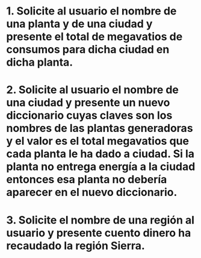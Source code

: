 # 1. Solicite al usuario el nombre de una planta y de una ciudad y presente el total de megavatios de consumos para dicha ciudad en dicha planta.
#

# 2. Solicite al usuario el nombre de una ciudad y presente un nuevo diccionario cuyas claves son los nombres de las plantas generadoras y el valor es el total megavatios que cada planta le ha dado a ciudad. Si la planta no entrega energía a la ciudad entonces esa planta no debería aparecer en el nuevo diccionario.
#

# 3. Solicite el nombre de una región al usuario y presente cuento dinero ha recaudado la región Sierra.
